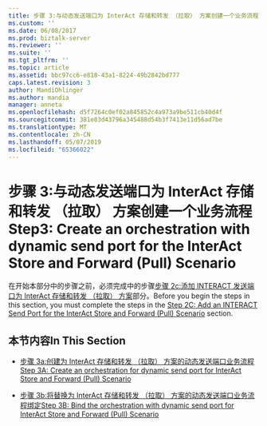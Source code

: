 ```yaml
---
title: 步骤 3:与动态发送端口为 InterAct 存储和转发 （拉取） 方案创建一个业务流程 |Microsoft Docs
ms.custom: ''
ms.date: 06/08/2017
ms.prod: biztalk-server
ms.reviewer: ''
ms.suite: ''
ms.tgt_pltfrm: ''
ms.topic: article
ms.assetid: bbc97cc6-e818-43a1-8224-49b2842bd777
caps.latest.revision: 3
author: MandiOhlinger
ms.author: mandia
manager: anneta
ms.openlocfilehash: d5f7264c0ef02a845852c4a973a9be511cb40d4f
ms.sourcegitcommit: 381e83d43796a345488d54b3f7413e11d56ad7be
ms.translationtype: MT
ms.contentlocale: zh-CN
ms.lasthandoff: 05/07/2019
ms.locfileid: "65366022"
---
```

# <a name="step3-create-an-orchestration-with--dynamic-send-port-for-the-interact-store-and-forward-pull-scenario"></a><span data-ttu-id="0fff5-102">步骤 3:与动态发送端口为 InterAct 存储和转发 （拉取） 方案创建一个业务流程</span><span class="sxs-lookup"><span data-stu-id="0fff5-102">Step3: Create an orchestration with  dynamic send port for the InterAct Store and Forward (Pull) Scenario</span></span>
<span data-ttu-id="0fff5-103">在开始本部分中的步骤之前，必须完成中的步骤[步骤 2c:添加 INTERACT 发送端口为 InterAct 存储和转发 （拉取） 方案](../../adapters-and-accelerators/fileact-interact/step-2c-add-interact-send-port-for-interact-store-and-forward-pull-scenario.md)部分。</span><span class="sxs-lookup"><span data-stu-id="0fff5-103">Before you begin the steps in this section, you must complete the steps in the [Step 2C: Add an INTERACT Send Port for the InterAct Store and Forward (Pull) Scenario](../../adapters-and-accelerators/fileact-interact/step-2c-add-interact-send-port-for-interact-store-and-forward-pull-scenario.md) section.</span></span>  
  
## <a name="in-this-section"></a><span data-ttu-id="0fff5-104">本节内容</span><span class="sxs-lookup"><span data-stu-id="0fff5-104">In This Section</span></span>  
  
-   [<span data-ttu-id="0fff5-105">步骤 3a:创建为 InterAct 存储和转发 （拉取） 方案的动态发送端口业务流程</span><span class="sxs-lookup"><span data-stu-id="0fff5-105">Step 3A: Create an orchestration for dynamic send port for InterAct Store and Forward (Pull) Scenario</span></span>](../../adapters-and-accelerators/fileact-interact/step-3a-create-orchestration-for-dynamic-send-port-interact-store-and-forward.md)  
  
-   [<span data-ttu-id="0fff5-106">步骤 3b:将替换为 InterAct 存储和转发 （拉取） 方案的动态发送端口业务流程绑定</span><span class="sxs-lookup"><span data-stu-id="0fff5-106">Step 3B: Bind the orchestration with dynamic send port for InterAct Store and Forward (Pull) Scenario</span></span>](../../adapters-and-accelerators/fileact-interact/step-3b-bind-orchestration-with-dynamic-send-port-for-interact-scenario.md)